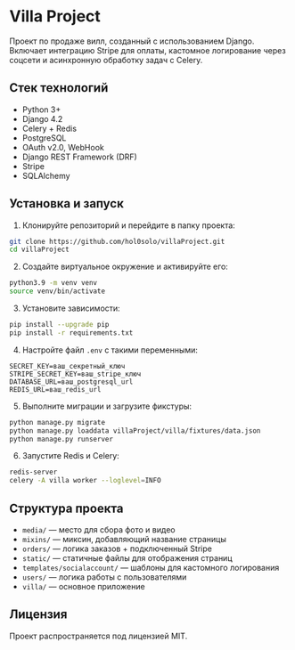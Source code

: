 # Villa Project

Проект по продаже вилл, созданный с использованием Django. Включает интеграцию Stripe для оплаты, кастомное логирование через соцсети и асинхронную обработку задач с Celery.

## Стек технологий

- Python 3+
- Django 4.2
- Celery + Redis
- PostgreSQL
- OAuth v2.0, WebHook
- Django REST Framework (DRF)
- Stripe
- SQLAlchemy

## Установка и запуск

1. Клонируйте репозиторий и перейдите в папку проекта:

```bash
git clone https://github.com/hol0solo/villaProject.git
cd villaProject
```

2. Создайте виртуальное окружение и активируйте его:

```bash
python3.9 -m venv venv
source venv/bin/activate
```

3. Установите зависимости:

```bash
pip install --upgrade pip
pip install -r requirements.txt
```

4. Настройте файл `.env` с такими переменными:

```plaintext
SECRET_KEY=ваш_секретный_ключ
STRIPE_SECRET_KEY=ваш_stripe_ключ
DATABASE_URL=ваш_postgresql_url
REDIS_URL=ваш_redis_url
```

5. Выполните миграции и загрузите фикстуры:

```bash
python manage.py migrate
python manage.py loaddata villaProject/villa/fixtures/data.json
python manage.py runserver
```

6. Запустите Redis и Celery:

```bash
redis-server
celery -A villa worker --loglevel=INFO
```

## Структура проекта

- `media/` — место для сбора фото и видео
- `mixins/` — миксин, добавляющий название страницы
- `orders/` — логика заказов + подключенный Stripe
- `static/` — статичные файлы для отображения страниц
- `templates/socialaccount/` — шаблоны для кастомного логирования
- `users/` — логика работы с пользователями
- `villa/` — основное приложение

## Лицензия

Проект распространяется под лицензией MIT.

